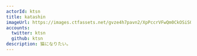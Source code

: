 ```yaml
---
actorId: ktsn
title: katashin
imageUrl: https://images.ctfassets.net/gvze4h7pavn2/XpPccrVFwQm0CkOSiSOgy/30652b65ecc1f76fcdd77958df205bca/actor-ktsn.jpg
accounts:
  twitter: ktsn
  github: ktsn
description: 猫になりたい。
---
```

